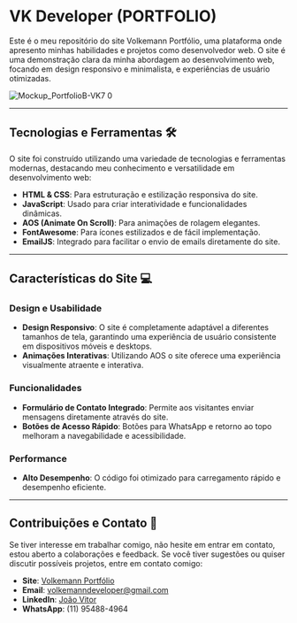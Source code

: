 # VK Developer (PORTFOLIO)

Este é o meu repositório do site Volkemann Portfólio, uma plataforma onde apresento minhas habilidades e projetos como desenvolvedor web. O site é uma demonstração clara da minha abordagem ao desenvolvimento web, focando em design responsivo e minimalista, e experiências de usuário otimizadas.

![Mockup_PortfolioB-VK7 0](https://github.com/user-attachments/assets/b70e2a6b-fcd4-4057-9e83-88ee11557caf)

---

## Tecnologias e Ferramentas 🛠

O site foi construído utilizando uma variedade de tecnologias e ferramentas modernas, destacando meu conhecimento e versatilidade em desenvolvimento web:

- **HTML & CSS**: Para estruturação e estilização responsiva do site.
- **JavaScript**: Usado para criar interatividade e funcionalidades dinâmicas.
- **AOS (Animate On Scroll)**: Para animações de rolagem elegantes.
- **FontAwesome**: Para ícones estilizados e de fácil implementação.
- **EmailJS**: Integrado para facilitar o envio de emails diretamente do site.

---

## Características do Site 💻

### Design e Usabilidade
- **Design Responsivo**: O site é completamente adaptável a diferentes tamanhos de tela, garantindo uma experiência de usuário consistente em dispositivos móveis e desktops.
- **Animações Interativas**: Utilizando AOS o site oferece uma experiência visualmente atraente e interativa.

### Funcionalidades
- **Formulário de Contato Integrado**: Permite aos visitantes enviar mensagens diretamente através do site.
- **Botões de Acesso Rápido**: Botões para WhatsApp e retorno ao topo melhoram a navegabilidade e acessibilidade.

### Performance
- **Alto Desempenho**: O código foi otimizado para carregamento rápido e desempenho eficiente.

---

## Contribuições e Contato 🤝

 Se tiver interesse em trabalhar comigo, não hesite em entrar em contato, estou aberto a colaborações e feedback. Se você tiver sugestões ou quiser discutir possíveis projetos, entre em contato comigo:

- **Site**: [Volkemann Portfólio]()
- **Email**: volkemanndeveloper@gmail.com
- **LinkedIn**: [João Vitor](https://www.linkedin.com/in/joão-vitor-26838b21b/)
- **WhatsApp**: (11) 95488-4964
